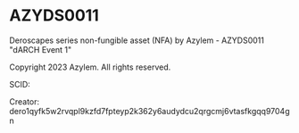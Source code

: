 # AZYDS0011
Deroscapes series non-fungible asset (NFA) by Azylem - AZYDS0011 "dARCH Event 1"

Copyright 2023 Azylem. All rights reserved.

SCID: 

Creator: dero1qyfk5w2rvqpl9kzfd7fpteyp2k362y6audydcu2qrgcmj6vtasfkgqq9704gn
